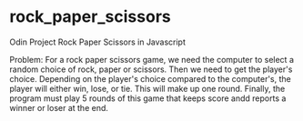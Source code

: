# rock_paper_scissors
Odin Project Rock Paper Scissors in Javascript

Problem: For a rock paper scissors game, we need the computer to select a
random choice of rock, paper or scissors. Then we need to get the player's choice.
Depending on the player's choice compared to the computer's, the player will 
either win, lose, or tie. This will make up one round. Finally, the 
program must play 5 rounds of this game that keeps score andd reports
a winner or loser at the end. 


